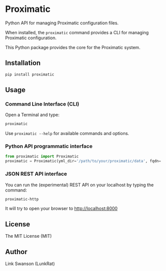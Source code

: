 # Proximatic

Python API for managing Proximatic configuration files.

When installed, the `proximatic` command provides a CLI for managing Proximatic configuration.

This Python package provides the core for the Proximatic system.

## Installation

```bash
pip install proximatic
```

## Usage

### Command Line Interface (CLI)

Open a Terminal and type:

```bash
proximatic
```

Use `proximatic --help` for available commands and options.

### Python API programmatic interface

```python
from proximatic import Proximatic
proximatic = Proximatic(yml_dir='/path/to/your/proximatic/data', fqdn='yourdomain.org')
```

### JSON REST API interface

You can run the (experimental) REST API on your localhost by typing the command:

```bash
proximatic-http
```

It will try to open your browser to [http://localhost:8000](http://localhost:8000)

## License

The MIT License (MIT)

## Author

Link Swanson (LunkRat)